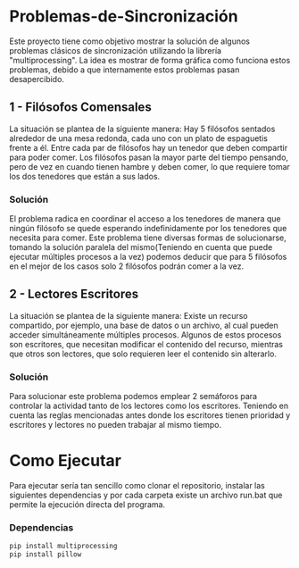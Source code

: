 # Problemas-de-Sincronización
Este proyecto tiene como objetivo mostrar la solución de algunos problemas clásicos de sincronización utilizando la librería "multiprocessing". La idea es mostrar de forma gráfica como funciona estos problemas, debido a que internamente estos problemas pasan desapercibido.

## 1 - Filósofos Comensales
La situación se plantea de la siguiente manera: Hay 5 filósofos sentados
alrededor de una mesa redonda, cada uno con un plato de espaguetis frente
a él. Entre cada par de filósofos hay un tenedor que deben compartir para
poder comer. Los filósofos pasan la mayor parte del tiempo pensando, pero
de vez en cuando tienen hambre y deben comer, lo que requiere tomar los
dos tenedores que están a sus lados.

### Solución
El problema radica en coordinar el acceso a los tenedores de manera que
ningún filósofo se quede esperando indefinidamente por los tenedores que
necesita para comer.
Este problema tiene diversas formas de solucionarse, tomando la solución
paralela del mismo(Teniendo en cuenta que puede ejecutar múltiples
procesos a la vez) podemos deducir que para 5 filósofos en el mejor de los
casos solo 2 filósofos podrán comer a la vez.

## 2 - Lectores Escritores
La situación se plantea de la siguiente manera: Existe un recurso
compartido, por ejemplo, una base de datos o un archivo, al cual pueden
acceder simultáneamente múltiples procesos. Algunos de estos procesos
son escritores, que necesitan modificar el contenido del recurso, mientras
que otros son lectores, que solo requieren leer el contenido sin alterarlo.

### Solución
Para solucionar este problema podemos emplear 2 semáforos para
controlar la actividad tanto de los lectores como los escritores. Teniendo en
cuenta las reglas mencionadas antes donde los escritores tienen prioridad y
escritores y lectores no pueden trabajar al mismo tiempo.

# Como Ejecutar
Para ejecutar sería tan sencillo como clonar el repositorio, instalar las siguientes dependencias y por cada carpeta existe un archivo run.bat que permite la ejecución directa del programa.

### Dependencias
```python
pip install multiprocessing
pip install pillow
```


